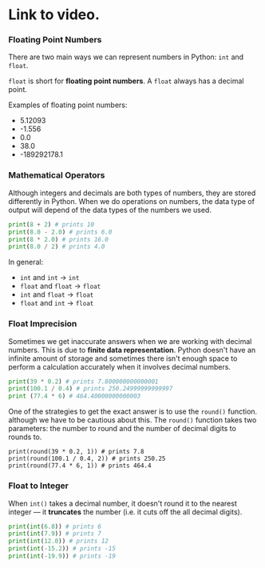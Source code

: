 # Link to video.

### Floating Point Numbers

There are two main ways we can represent numbers in Python: `int` and `float`.

`float` is short for **floating point numbers**. A `float` always has a decimal point.

Examples of floating point numbers: 
* 5.12093
* -1.556
* 0.0
* 38.0
* -189292178.1

### Mathematical Operators

Although integers and decimals are both types of numbers, they are stored differently in Python. When we do operations on numbers, the data type of output will depend of the data types of the numbers we used.

```python
print(8 + 2) # prints 10
print(8.0 - 2.0) # prints 6.0
print(8 * 2.0) # prints 16.0
print(8.0 / 2) # prints 4.0
```

In general:
* `int` and `int` → `int`
* `float` and `float` → `float`
* `int` and `float` → `float`
* `float` and `int` → `float`

### Float Imprecision

Sometimes we get inaccurate answers when we are working with decimal numbers. This is due to **finite data representation**. Python doesn't have an infinite amount of storage and sometimes there isn't enough space to perform a calculation accurately when it involves decimal numbers.

```python
print(39 * 0.2) # prints 7.800000000000001
print(100.1 / 0.4) # prints 250.24999999999997
print (77.4 * 6) # 464.40000000000003
```

One of the strategies to get the exact answer is to use the `round()` function. although we have to be cautious about this. The `round()` function takes two parameters: the number to round and the number of decimal digits to rounds to.

``` 
print(round(39 * 0.2, 1)) # prints 7.8
print(round(100.1 / 0.4, 2)) # prints 250.25
print(round(77.4 * 6, 1)) # prints 464.4
```

### Float to Integer

When `int()` takes a decimal number, it doesn't round it to the nearest integer –– it **truncates** the number (i.e. it cuts off the all decimal digits).

```python
print(int(6.8)) # prints 6
print(int(7.9)) # prints 7
print(int(12.0)) # prints 12
print(int(-15.2)) # prints -15
print(int(-19.9)) # prints -19
```

